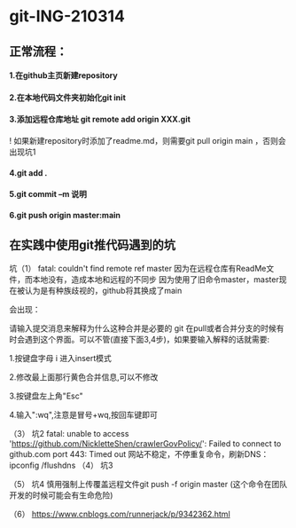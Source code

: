 # git-ING-210314 

## 正常流程： 
#### 1.在github主页新建repository  
#### 2.在本地代码文件夹初始化git init  
#### 3.添加远程仓库地址 git remote add origin XXX.git  
! 如果新建repository时添加了readme.md，则需要git pull origin main ，否则会出现坑1  
#### 4.git add .  
#### 5.git commit –m 说明  
#### 6.git push origin master:main  

## 在实践中使用git推代码遇到的坑 
坑（1）   fatal: couldn't find remote ref master
因为在远程仓库有ReadMe文件，而本地没有，造成本地和远程的不同步
因为使用了旧命令master，master现在被认为是有种族歧视的，github将其换成了main

会出现：
 
请输入提交消息来解释为什么这种合并是必要的
git 在pull或者合并分支的时候有时会遇到这个界面。可以不管(直接下面3,4步)，如果要输入解释的话就需要:

1.按键盘字母 i 进入insert模式

2.修改最上面那行黄色合并信息,可以不修改

3.按键盘左上角"Esc"

4.输入":wq",注意是冒号+wq,按回车键即可


（3）	坑2 fatal: unable to access 'https://github.com/NickletteShen/crawlerGovPolicy/': Failed to connect to github.com port 443: Timed out
网站不稳定，不停重复命令，刷新DNS：ipconfig /flushdns
（4）	坑3 

（5）	坑4 慎用强制上传覆盖远程文件git push -f origin master
(这个命令在团队开发的时候可能会有生命危险)

（6）	https://www.cnblogs.com/runnerjack/p/9342362.html
